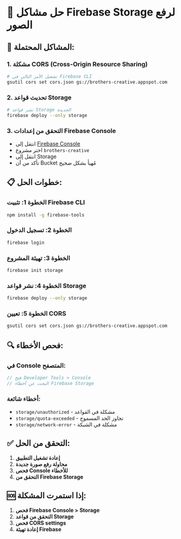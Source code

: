 # 🔧 حل مشاكل Firebase Storage لرفع الصور

## 🚨 المشاكل المحتملة:

### 1. **مشكلة CORS (Cross-Origin Resource Sharing)**
```bash
# تشغيل الأمر التالي في Firebase CLI
gsutil cors set cors.json gs://brothers-creative.appspot.com
```

### 2. **تحديث قواعد Storage**
```bash
# نشر قواعد Storage الجديدة
firebase deploy --only storage
```

### 3. **التحقق من إعدادات Firebase Console**
- انتقل إلى [Firebase Console](https://console.firebase.google.com)
- اختر مشروع `brothers-creative`
- انتقل إلى Storage
- تأكد من أن Bucket مُهيأ بشكل صحيح

## 📋 خطوات الحل:

### **الخطوة 1: تثبيت Firebase CLI**
```bash
npm install -g firebase-tools
```

### **الخطوة 2: تسجيل الدخول**
```bash
firebase login
```

### **الخطوة 3: تهيئة المشروع**
```bash
firebase init storage
```

### **الخطوة 4: نشر قواعد Storage**
```bash
firebase deploy --only storage
```

### **الخطوة 5: تعيين CORS**
```bash
gsutil cors set cors.json gs://brothers-creative.appspot.com
```

## 🔍 فحص الأخطاء:

### **في Console المتصفح:**
```javascript
// فتح Developer Tools > Console
// البحث عن أخطاء Firebase Storage
```

### **أخطاء شائعة:**
- `storage/unauthorized` - مشكلة في القواعد
- `storage/quota-exceeded` - تجاوز الحد المسموح
- `storage/network-error` - مشكلة في الشبكة

## ✅ التحقق من الحل:

1. **إعادة تشغيل التطبيق**
2. **محاولة رفع صورة جديدة**
3. **فحص Console للأخطاء**
4. **التحقق من Firebase Storage**

## 🆘 إذا استمرت المشكلة:

1. **فحص Firebase Console > Storage**
2. **التحقق من قواعد Storage**
3. **فحص CORS settings**
4. **إعادة تهيئة Firebase**

